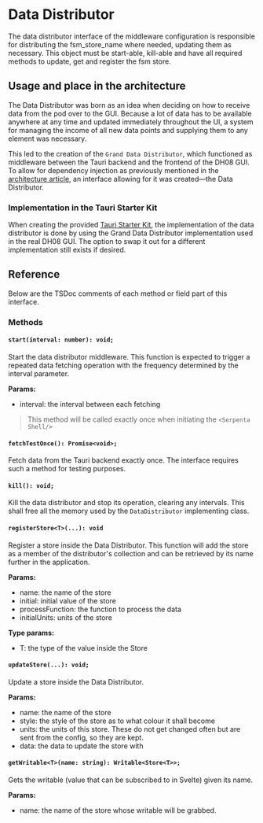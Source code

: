 # Data Distributor

The data distributor interface of the middleware configuration is responsible for distributing the fsm_store_name where 
needed, updating them as necessary.
This object must be start-able, kill-able and have all required methods to update, get and register the fsm store.

## Usage and place in the architecture

The Data Distributor was born as an idea when deciding on how to receive data from the pod over to the GUI. 
Because a lot of data has to be available anywhere at any time and updated immediately throughout the UI, a system for
managing the income of all new data points and supplying them to any element was necessary. 

This led to the creation of the `Grand Data Distributor`, which functioned as middleware between the Tauri backend
and the frontend of the DH08 GUI.
To allow for dependency injection as previously mentioned in the [architecture article](Architecture.md), 
an interface allowing for it was created—the Data Distributor.

### Implementation in the Tauri Starter Kit

When creating the provided [Tauri Starter Kit](Tauri-Starter-Kit.md), the implementation of the data distributor is 
done by using the Grand Data Distributor implementation used in the real DH08 GUI.
The option to swap it out for a different implementation still exists if desired. 

## Reference

Below are the TSDoc comments of each method or field part of this interface.

### Methods

#### `start(interval: number): void;`

Start the data distributor middleware.
This function is expected to trigger a repeated data fetching operation with 
the frequency determined by the interval parameter.

**Params:**
- interval: the interval between each fetching

> This method will be called exactly once when initiating the `<Serpenta Shell/>`

#### `fetchTestOnce(): Promise<void>;`

Fetch data from the Tauri backend exactly once.
The interface requires such a method for testing purposes.

#### `kill(): void;`

Kill the data distributor and stop its operation, clearing any intervals.
This shall free all the memory used by the `DataDistributor` implementing class.

#### `registerStore<T>(...): void`

Register a store inside the Data Distributor.
This function will add the store as a member of the distributor's collection and can be retrieved by its name further
in the application.

**Params:**

- name: the name of the store
- initial: initial value of the store
- processFunction: the function to process the data
- initialUnits: units of the store

**Type params:**

- T: the type of the value inside the Store

#### `updateStore(...): void;`

Update a store inside the Data Distributor.

**Params:**
- name: the name of the store
- style: the style of the store as to what colour it shall become
- units: the units of this store. These do not get changed often but are sent from the config, so they are kept.
- data: the data to update the store with

#### `getWritable<T>(name: string): Writable<Store<T>>;`

Gets the writable (value that can be subscribed to in Svelte) given its name.

**Params:**
- name: the name of the store whose writable will be grabbed.
